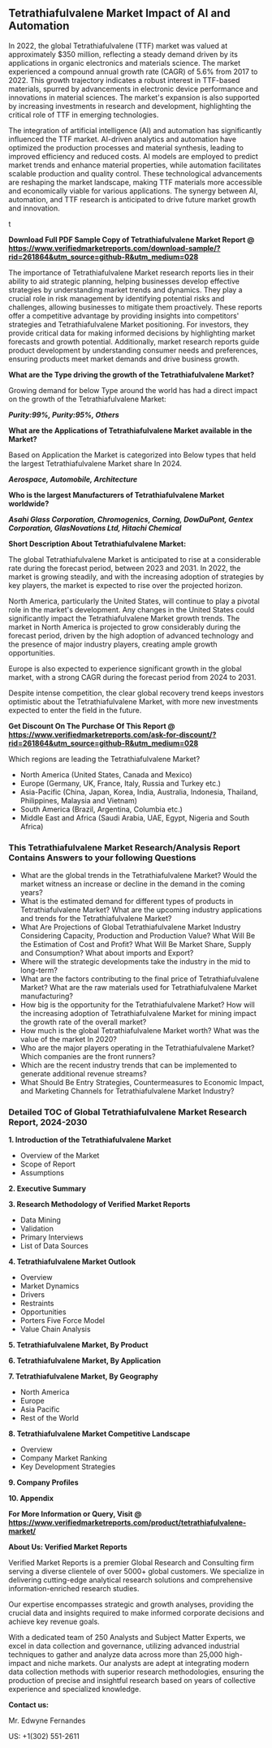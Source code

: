 <h2>Tetrathiafulvalene Market Impact of AI and Automation</h2><p>In 2022, the global Tetrathiafulvalene (TTF) market was valued at approximately $350 million, reflecting a steady demand driven by its applications in organic electronics and materials science. The market experienced a compound annual growth rate (CAGR) of 5.6% from 2017 to 2022. This growth trajectory indicates a robust interest in TTF-based materials, spurred by advancements in electronic device performance and innovations in material sciences. The market's expansion is also supported by increasing investments in research and development, highlighting the critical role of TTF in emerging technologies.</p><p>The integration of artificial intelligence (AI) and automation has significantly influenced the TTF market. AI-driven analytics and automation have optimized the production processes and material synthesis, leading to improved efficiency and reduced costs. AI models are employed to predict market trends and enhance material properties, while automation facilitates scalable production and quality control. These technological advancements are reshaping the market landscape, making TTF materials more accessible and economically viable for various applications. The synergy between AI, automation, and TTF research is anticipated to drive future market growth and innovation.</p>t</p><p id="" class=""><strong>Download Full PDF Sample Copy of Tetrathiafulvalene Market Report @ <a href="https://www.verifiedmarketreports.com/download-sample/?rid=261864&utm_source=github-R&utm_medium=028" target="_blank">https://www.verifiedmarketreports.com/download-sample/?rid=261864&utm_source=github-R&utm_medium=028</a></strong></p><p>The importance of&nbsp;Tetrathiafulvalene Market research reports lies in their ability to aid strategic planning, helping businesses develop effective strategies by understanding market trends and dynamics. They play a crucial role in risk management by identifying potential risks and challenges, allowing businesses to mitigate them proactively. These reports offer a competitive advantage by providing insights into competitors' strategies and Tetrathiafulvalene Market positioning. For investors, they provide critical data for making informed decisions by highlighting market forecasts and growth potential. Additionally, market research reports guide product development by understanding consumer needs and preferences, ensuring products meet market demands and drive business growth.</p><p><strong>What are the&nbsp;Type driving the growth of the Tetrathiafulvalene Market?</strong></p><p id="" class="">Growing demand for below Type around the world has had a direct impact on the growth of the Tetrathiafulvalene Market:</p><em><strong>Purity:99%, Purity:95%, Others</strong></em></p><strong>What are the&nbsp;Applications&nbsp;of Tetrathiafulvalene Market available in the Market?</strong></p><p id="" class="">Based on Application the Market is categorized into Below types that held the largest Tetrathiafulvalene Market share In 2024.</p><em><strong>Aerospace, Automobile, Architecture</strong></em></p><strong>Who is the largest Manufacturers of Tetrathiafulvalene Market worldwide?</strong></p><p><em><strong>Asahi Glass Corporation, Chromogenics, Corning, DowDuPont, Gentex Corporation, GlasNovations Ltd, Hitachi Chemical</strong></em></p><p id="" class=""><strong>Short Description About Tetrathiafulvalene Market:</strong></p><p>The global Tetrathiafulvalene Market is anticipated to rise at a considerable rate during the forecast period, between 2023 and 2031. In 2022, the market is growing steadily, and with the increasing adoption of strategies by key players, the market is expected to rise over the projected horizon.</p><p>North America, particularly the United States, will continue to play a pivotal role in the market's development. Any changes in the United States could significantly impact the Tetrathiafulvalene Market growth trends. The market in North America is projected to grow considerably during the forecast period, driven by the high adoption of advanced technology and the presence of major industry players, creating ample growth opportunities.</p><p>Europe is also expected to experience significant growth in the global market, with a strong CAGR during the forecast period from 2024 to 2031.</p><p>Despite intense competition, the clear global recovery trend keeps investors optimistic about the Tetrathiafulvalene Market, with more new investments expected to enter the field in the future.</p><p id="" class=""><strong>Get Discount On The Purchase Of This Report @ <a href="https://www.verifiedmarketreports.com/ask-for-discount/?rid=261864&utm_source=github-R&utm_medium=028" target="_blank">https://www.verifiedmarketreports.com/ask-for-discount/?rid=261864&utm_source=github-R&utm_medium=028</a></strong></p>Which regions are leading the Tetrathiafulvalene Market?</p><ul><li>North America (United States, Canada and Mexico)</li><li>Europe (Germany, UK, France, Italy, Russia and Turkey etc.)</li><li>Asia-Pacific (China, Japan, Korea, India, Australia, Indonesia, Thailand, Philippines, Malaysia and Vietnam)</li><li>South America (Brazil, Argentina, Columbia etc.)</li><li>Middle East and Africa (Saudi Arabia, UAE, Egypt, Nigeria and South Africa)</li></ul><h3 id="" class="">This Tetrathiafulvalene Market Research/Analysis Report Contains Answers to your following Questions</h3><ul><li>What are the global trends in the Tetrathiafulvalene Market? Would the market witness an increase or decline in the demand in the coming years?</li><li>What is the estimated demand for different types of products in Tetrathiafulvalene Market? What are the upcoming industry applications and trends for the Tetrathiafulvalene Market?</li><li>What Are Projections of Global Tetrathiafulvalene Market Industry Considering Capacity, Production and Production Value? What Will Be the Estimation of Cost and Profit? What Will Be Market Share, Supply and Consumption? What about imports and Export?</li><li>Where will the strategic developments take the industry in the mid to long-term?</li><li>What are the factors contributing to the final price of Tetrathiafulvalene Market? What are the raw materials used for Tetrathiafulvalene Market manufacturing?</li><li>How big is the opportunity for the Tetrathiafulvalene Market? How will the increasing adoption of Tetrathiafulvalene Market for mining impact the growth rate of the overall market?</li><li>How much is the global Tetrathiafulvalene Market worth? What was the value of the market In 2020?</li><li>Who are the major players operating in the Tetrathiafulvalene Market? Which companies are the front runners?</li><li>Which are the recent industry trends that can be implemented to generate additional revenue streams?</li><li>What Should Be Entry Strategies, Countermeasures to Economic Impact, and Marketing Channels for Tetrathiafulvalene Market Industry?</li></ul><h3 id="" class="">Detailed TOC of Global Tetrathiafulvalene Market Research Report, 2024-2030</h3><p id="" class=""><strong>1. Introduction of the Tetrathiafulvalene Market</strong></p><ul><li>Overview of the Market</li><li>Scope of Report</li><li>Assumptions</li></ul><p id="" class=""><strong>2. Executive Summary</strong></p><p id="" class=""><strong>3. Research Methodology of Verified Market Reports</strong></p><ul><li>Data Mining</li><li>Validation</li><li>Primary Interviews</li><li>List of Data Sources</li></ul><p id="" class=""><strong>4. Tetrathiafulvalene Market Outlook</strong></p><ul><li>Overview</li><li>Market Dynamics</li><li>Drivers</li><li>Restraints</li><li>Opportunities</li><li>Porters Five Force Model</li><li>Value Chain Analysis</li></ul><p id="" class=""><strong>5. Tetrathiafulvalene Market, By Product</strong></p><p id="" class=""><strong>6. Tetrathiafulvalene Market, By Application</strong></p><p id="" class=""><strong>7. Tetrathiafulvalene Market, By Geography</strong></p><ul><li>North America</li><li>Europe</li><li>Asia Pacific</li><li>Rest of the World</li></ul><p id="" class=""><strong>8. Tetrathiafulvalene Market Competitive Landscape</strong></p><ul><li>Overview</li><li>Company Market Ranking</li><li>Key Development Strategies</li></ul><p id="" class=""><strong>9. Company Profiles</strong></p><p id="" class=""><strong>10. Appendix</strong></p><p id="" class=""><strong>For More Information or Query, Visit @ <a href="https://www.verifiedmarketreports.com/product/tetrathiafulvalene-market/" target="_blank">https://www.verifiedmarketreports.com/product/tetrathiafulvalene-market/</a></strong></p><p id="" class=""><strong>About Us: Verified Market Reports</strong></p><p id="" class="">Verified Market Reports is a premier Global Research and Consulting firm serving a diverse clientele of over 5000+ global customers. We specialize in delivering cutting-edge analytical research solutions and comprehensive information-enriched research studies.</p><p id="" class="">Our expertise encompasses strategic and growth analyses, providing the crucial data and insights required to make informed corporate decisions and achieve key revenue goals.</p><p id="" class="">With a dedicated team of 250 Analysts and Subject Matter Experts, we excel in data collection and governance, utilizing advanced industrial techniques to gather and analyze data across more than 25,000 high-impact and niche markets. Our analysts are adept at integrating modern data collection methods with superior research methodologies, ensuring the production of precise and insightful research based on years of collective experience and specialized knowledge.</p><p id="" class=""><strong>Contact us:</strong></p><p id="" class="">Mr. Edwyne Fernandes</p><p id="" class="">US: +1(302) 551-2611</p>